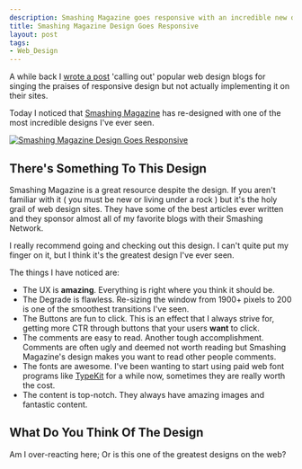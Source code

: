 ```yaml
---  
description: Smashing Magazine goes responsive with an incredible new design. Find out what's so great about there new design and tell us what you like.
title: Smashing Magazine Design Goes Responsive
layout: post
tags: 
- Web_Design
---
```

A while back I <a title="Responsive Web Design – Praised But Unused" href="http://www.insitedesignlab.com/responsive-web-design-praised-but-unused/">wrote a post</a> 'calling out' popular web design blogs for singing the praises of responsive design but not actually implementing it on their sites.

Today I noticed that <a href="http://www.smashingmagazine.com/">Smashing Magazine</a> has re-designed with one of the most incredible designs I've ever seen.

<div class="img-wrap"><a href="http://www.smashingmagazine.com/"><img class="alignnone size-full wp-image-2008" title="smashing_magazine_responsive_design_insite" src="{{ site.url }}/images/smashing_magazine_responsive_design_insite.jpg" alt="Smashing Magazine Design Goes Responsive" /></a></div>

## There's Something To This Design

Smashing Magazine is a great resource despite the design. If you aren't familiar with it ( you must be new or living under a rock ) but it's the holy grail of web design sites. They have some of the best articles ever written and they sponsor almost all of my favorite blogs with their Smashing Network.

I really recommend going and checking out this design. I can't quite put my finger on it, but I think it's the greatest design I've ever seen.

The things I have noticed are:

+ The UX is **amazing**. Everything is right where you think it should be.
+ The Degrade is flawless. Re-sizing the window from 1900+ pixels to 200 is one of the smoothest transitions I've seen.
+ The Buttons are fun to click. This is an effect that I always strive for, getting more CTR through buttons that your users **want** to click.
+ The comments are easy to read. Another tough accomplishment. Comments are often ugly and deemed not worth reading but Smashing Magazine's design makes you want to read other people comments.
+ The fonts are awesome. I've been wanting to start using paid web font programs like <a href="https://typekit.com/">TypeKit</a> for a while now, sometimes they are really worth the cost.
+ The content is top-notch. They always have amazing images and fantastic content.

## What Do You Think Of The Design

Am I over-reacting here; Or is this one of the greatest designs on the web?